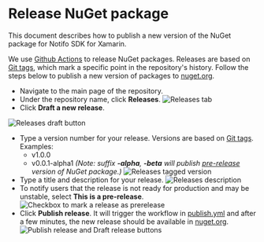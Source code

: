 # Release NuGet package
This document describes how to publish a new version of the NuGet package for Notifo SDK for Xamarin.

We use [Github Actions](https://docs.github.com/en/actions) to release NuGet packages. Releases are based on [Git tags](https://git-scm.com/book/en/Git-Basics-Tagging), which mark a specific point in the repository's history.  Follow the steps below to publish a new version of packages to [nuget.org](https://nuget.org).

* Navigate to the main page of the repository.
* Under the repository name, click **Releases**.
![Releases tab](https://help.github.com/assets/images/help/releases/release-link.png)
* Click **Draft a new release**.

![Releases draft button](https://help.github.com/assets/images/help/releases/draft_release_button.png)
* Type a version number for your release. Versions are based on [Git tags](https://git-scm.com/book/en/Git-Basics-Tagging).  Examples: 
    * v1.0.0
    * v0.0.1-alpha1
    *(Note: suffix **-alpha**, **-beta** will publish [pre-release](https://docs.microsoft.com/en-us/nuget/concepts/package-versioning#pre-release-versions) version of NuGet package.)*
![Releases tagged version](https://docs.github.com/assets/cb-40521/images/help/releases/releases-tag-create-confirm.png)
* Type a title and description for your release.
![Releases description](https://docs.github.com/assets/cb-15127/images/help/releases/releases_description_auto.png)
* To notify users that the release is not ready for production and may be unstable, select **This is a pre-release**.
![Checkbox to mark a release as prerelease](https://help.github.com/assets/images/help/releases/prerelease_checkbox.png)
* Click **Publish release**. It will trigger the workflow in [publish.yml](https://github.com/notifo-io/sdk-xamarin/blob/master/.github/workflows/publish.yml) and after a few minutes, the new release should be available in [nuget.org](https://www.nuget.org/packages?q=Notifo).
![Publish release and Draft release buttons](https://help.github.com/assets/images/help/releases/release_buttons.png)



